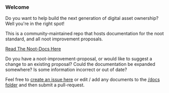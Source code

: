 ### Welcome

Do you want to help build the next generation of digital asset ownership? Well you're in the right spot!

This is a community-maintained repo that hosts documentation for the noot standard, and all noot improvement proposals.

[Read The Noot-Docs Here](https://www.noots.dev/)

Do you have a noot-improvement-proposal, or would like to suggest a change to an existing proposal? Could the documentation be expanded somewhere? Is some information incorrect or out of date?

Feel free to [create an issue here](https://github.com/open-rails/noot-docs/issues) or edit / add any documents to the [/docs folder](https://github.com/open-rails/noot-docs/tree/master/packages/docusaurus/docs) and then submit a pull-request.
